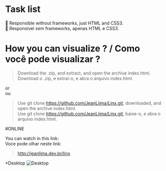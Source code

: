 # Task list

🚀 Responsible without frameworks, just HTML and CSS3. </br>
🚀 Responsível sem frameworks, apenas HTML e CSS3.

# How you can visualize ? / Como você pode visualizar ?

>Download the .zip, and extract, and open the archive index.html.</br>
>Download o .zip, e extraí-o, e abra o arquivo index.html.

or</br>
ou

>Use git clone https://github.com/JeanLiima/Linx.git, downloaded, and open the archive index.html.</br>
>Use git clone https://github.com/JeanLiima/Linx.git, baixe-o, e abra o arquivo index.html.

#ONLINE

You can watch in this link:</br>
Voce pode olhar neste link:

> http://jeanlima.dev.br/linx

*Desktop
![Desktop](./screenshots/github/TaskList.gif)
